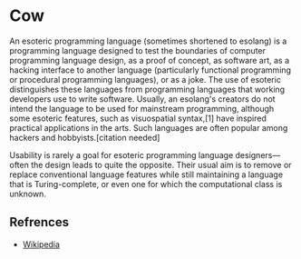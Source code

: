 # Cow

An esoteric programming language (sometimes shortened to esolang) is a programming language designed to test the boundaries of computer programming language design, as a proof of concept, as software art, as a hacking interface to another language (particularly functional programming or procedural programming languages), or as a joke. The use of esoteric distinguishes these languages from programming languages that working developers use to write software. Usually, an esolang's creators do not intend the language to be used for mainstream programming, although some esoteric features, such as visuospatial syntax,[1] have inspired practical applications in the arts. Such languages are often popular among hackers and hobbyists.[citation needed]

Usability is rarely a goal for esoteric programming language designers—often the design leads to quite the opposite. Their usual aim is to remove or replace conventional language features while still maintaining a language that is Turing-complete, or even one for which the computational class is unknown.

## Refrences

- [Wikipedia](https://en.wikipedia.org/wiki/Esoteric_programming_language)